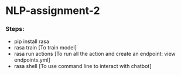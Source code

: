 # NLP-assignment-2

### Steps:
  - pip install rasa
  - rasa train [To train model]
  - rasa run actions [To run all the action and create an endpoint: view endpoints.yml]
  - rasa shell [To use command line to interact with chatbot]
